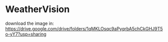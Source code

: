 # WeatherVision

download the image in:
https://drive.google.com/drive/folders/1qMKLOsqc9aPyqrbA5chCkGHJ9T5o-yY7?usp=sharing
